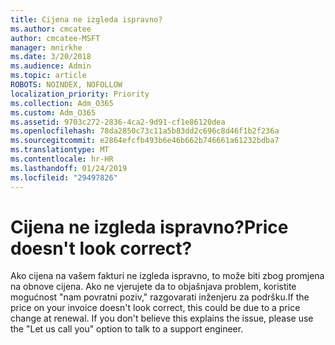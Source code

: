 ```yaml
---
title: Cijena ne izgleda ispravno?
ms.author: cmcatee
author: cmcatee-MSFT
manager: mnirkhe
ms.date: 3/20/2018
ms.audience: Admin
ms.topic: article
ROBOTS: NOINDEX, NOFOLLOW
localization_priority: Priority
ms.collection: Adm_O365
ms.custom: Adm_O365
ms.assetid: 9703c272-2836-4ca2-9d91-cf1e86120dea
ms.openlocfilehash: 78da2850c73c11a5b83dd2c696c8d46f1b2f236a
ms.sourcegitcommit: e2864efcfb493b6e46b662b746661a61232bdba7
ms.translationtype: MT
ms.contentlocale: hr-HR
ms.lasthandoff: 01/24/2019
ms.locfileid: "29497826"
---
```

# <a name="price-doesnt-look-correct"></a><span data-ttu-id="52360-102">Cijena ne izgleda ispravno?</span><span class="sxs-lookup"><span data-stu-id="52360-102">Price doesn't look correct?</span></span>

<span data-ttu-id="52360-p101">Ako cijena na vašem fakturi ne izgleda ispravno, to može biti zbog promjena na obnove cijena. Ako ne vjerujete da to objašnjava problem, koristite mogućnost "nam povratni poziv," razgovarati inženjeru za podršku.</span><span class="sxs-lookup"><span data-stu-id="52360-p101">If the price on your invoice doesn't look correct, this could be due to a price change at renewal. If you don't believe this explains the issue, please use the "Let us call you" option to talk to a support engineer.</span></span>
  

